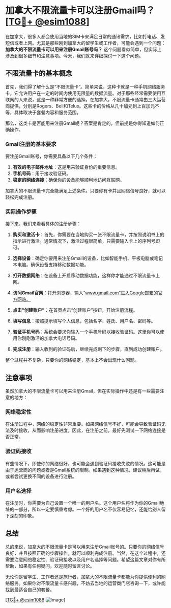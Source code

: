# 加拿大不限流量卡可以注册Gmail吗？[[TG💪+ @esim1088](https://t.me/s/esim1088)]

在加拿大，很多人都会使用当地的SIM卡来满足日常的通讯需求，比如打电话、发短信或者上网。尤其是那些刚到加拿大的留学生或工作者，可能会遇到一个问题：**加拿大的不限流量卡可以用来注册Gmail账号吗？** 这个问题看似简单，但实际上涉及到很多细节和注意事项。今天，我们就来详细探讨一下这个问题。

## 不限流量卡的基本概念

首先，我们得了解什么是“不限流量卡”。简单来说，这种卡就是一种手机网络服务卡，它允许用户在一定的时间内使用无限量的数据流量。对于那些经常需要使用互联网的人来说，这是一种非常方便的选择。在加拿大，不限流量卡通常由三大运营商提供，分别是Rogers、Bell和Telus。这些卡的价格从几十加元到上百加元不等，具体取决于套餐内容和服务范围。

那么，这类卡是否能用来注册Gmail呢？答案是肯定的，但前提是你得知道如何正确操作。

### Gmail注册的基本要求

要注册Gmail账号，你需要具备以下几个条件：

1. **有效的电子邮件地址**：这是用来验证身份的重要信息。
2. **手机号码**：用于接收验证码。
3. **稳定的网络连接**：确保你的设备能够顺利地访问互联网。

加拿大的不限流量卡完全能满足上述条件。只要你有卡并且网络信号良好，就可以轻松完成注册。

### 实际操作步骤

接下来，我们来看看具体的注册步骤：

1. **购买和激活卡**：首先，你需要在当地购买一张不限流量卡，并按照说明书上的指示进行激活。通常情况下，激活过程很简单，只需要输入卡上的序列号即可。

2. **选择设备**：确定你要用来注册Gmail的设备，比如智能手机、平板电脑或笔记本电脑。确保设备支持移动数据功能。

3. **打开数据网络**：在设备上开启移动数据功能，这样你才能通过不限流量卡上网。

4. **访问Gmail官网**：打开浏览器，输入“www.gmail.com”进入Google邮箱的官方网站。

5. **点击“创建账户”**：在首页点击“创建账户”按钮，开始注册流程。

6. **填写信息**：按照提示填写个人信息，包括名字、姓氏、用户名、密码等。

7. **验证手机号码**：系统会要求你输入一个手机号码以接收验证码。这里你可以使用你刚刚激活的加拿大电话号码。

8. **完成注册**：输入收到的验证码后，继续完成剩下的步骤，直到成功创建账户。

整个过程并不复杂，只要你的网络稳定，基本上不会出现什么问题。

## 注意事项

虽然加拿大的不限流量卡可以用来注册Gmail，但在实际操作中还是有一些需要注意的地方：

### 网络稳定性

在注册过程中，网络的稳定性非常重要。如果网络信号不好，可能会导致验证码无法及时接收，从而影响注册进度。因此，在注册之前，最好先测试一下网络连接是否正常。

### 验证码接收

有些情况下，即使你的网络很好，也可能会遇到验证码接收失败的情况。这可能是由于运营商的问题或者是Gmail系统的限制。如果遇到这种情况，建议稍后再试，或者尝试更换不同的设备进行注册。

### 用户名选择

在注册时，你需要为自己设置一个唯一的用户名。这个用户名将作为你的Gmail地址的一部分，所以一定要慎重考虑。一个好的用户名不仅容易记忆，还能给别人留下深刻的印象。

## 总结

总的来说，加拿大的不限流量卡是可以用来注册Gmail账号的。只要你的网络信号良好，并且按照正确的步骤操作，就可以顺利完成注册。当然，在这个过程中，还需要注意网络稳定性、验证码接收以及用户名选择等问题。希望这篇文章对你有所帮助，如果有任何疑问，欢迎随时留言讨论。

无论你是留学生、工作者还是旅行者，加拿大的不限流量卡都能为你提供便利的网络服务。如果你对不限流量卡感兴趣，不妨去当地的运营商门店咨询一下，或许能找到最适合自己的套餐。

[[TG💪+ @esim1088](https://t.me/s/esim1088) ![Image](https://i.postimg.cc/4NQfJmqS/Snipaste-2025-05-13-00-14-12.png)]